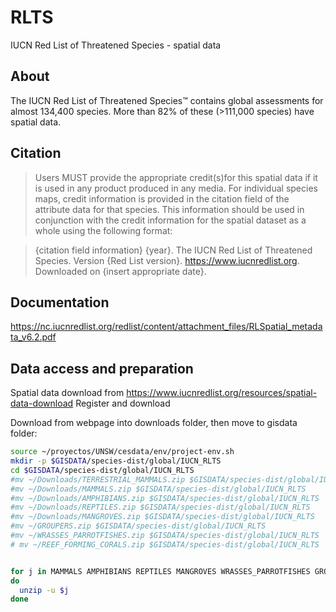 # RLTS

IUCN Red List of Threatened Species - spatial data

## About

The IUCN Red List of Threatened Species™ contains global assessments for almost 134,400 species. More than 82% of these (>111,000 species) have spatial data.

## Citation

> Users MUST provide the appropriate credit(s)for this spatial data if it is used in any product
produced in any media. For individual species maps, credit information is provided in the citation field of the attribute data for that species. This information should be used in conjunction with the credit information for the spatial dataset as a whole using the following format:

> {citation field information} {year}. The IUCN Red List of Threatened Species. Version {Red List version}.
https://www.iucnredlist.org. Downloaded on {insert appropriate date}.

## Documentation

https://nc.iucnredlist.org/redlist/content/attachment_files/RLSpatial_metadata_v6.2.pdf

## Data access and preparation

Spatial data download from https://www.iucnredlist.org/resources/spatial-data-download
Register and download

Download from webpage into downloads folder, then move to gisdata folder:

```sh
source ~/proyectos/UNSW/cesdata/env/project-env.sh
mkdir -p $GISDATA/species-dist/global/IUCN_RLTS
cd $GISDATA/species-dist/global/IUCN_RLTS
#mv ~/Downloads/TERRESTRIAL_MAMMALS.zip $GISDATA/species-dist/global/IUCN_RLTS
#mv ~/Downloads/MAMMALS.zip $GISDATA/species-dist/global/IUCN_RLTS
#mv ~/Downloads/AMPHIBIANS.zip $GISDATA/species-dist/global/IUCN_RLTS
#mv ~/Downloads/REPTILES.zip $GISDATA/species-dist/global/IUCN_RLTS
#mv ~/Downloads/MANGROVES.zip $GISDATA/species-dist/global/IUCN_RLTS
#mv ~/GROUPERS.zip $GISDATA/species-dist/global/IUCN_RLTS
#mv ~/WRASSES_PARROTFISHES.zip $GISDATA/species-dist/global/IUCN_RLTS
# mv ~/REEF_FORMING_CORALS.zip $GISDATA/species-dist/global/IUCN_RLTS


for j in MAMMALS AMPHIBIANS REPTILES MANGROVES WRASSES_PARROTFISHES GROUPERS REEF_FORMING_CORALS
do
  unzip -u $j
done

```
